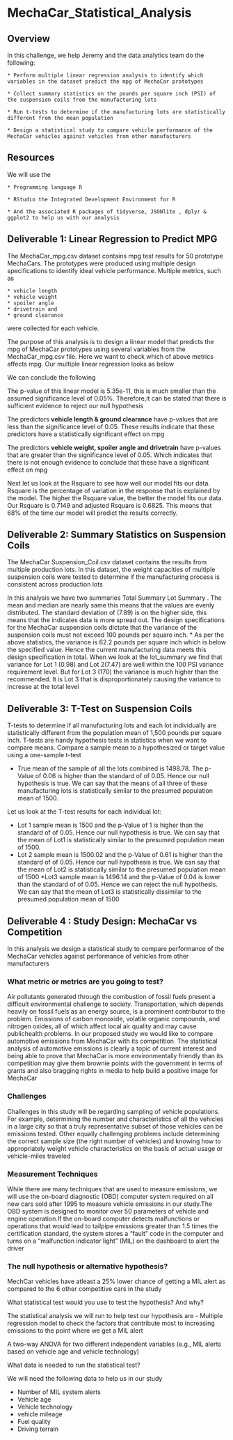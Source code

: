 # MechaCar_Statistical_Analysis

## Overview

In this challenge, we help Jeremy and the data analytics team do the following:

	* Perform multiple linear regression analysis to identify which variables in the dataset predict the mpg of MechaCar prototypes
	
	* Collect summary statistics on the pounds per square inch (PSI) of the suspension coils from the manufacturing lots
	
	* Run t-tests to determine if the manufacturing lots are statistically different from the mean population
	
	* Design a statistical study to compare vehicle performance of the MechaCar vehicles against vehicles from other manufacturers

## Resources

We will use the 

	* Programming language R 

	* RStudio the Integrated Development Environment for R

	* And the associated R packages of tidyverse, JSONlite , dplyr & ggplot2 to help us with our analysis


## Deliverable 1: Linear Regression to Predict MPG

The MechaCar_mpg.csv dataset contains mpg test results for 50 prototype MechaCars. The prototypes were produced using multiple design specifications to identify ideal vehicle performance. Multiple metrics, such as 
	
	* vehicle length
	* vehicle weight 
	* spoiler angle
	* drivetrain and 
	* ground clearance

were collected for each vehicle. 

The purpose of this analysis is to design a linear model that predicts the mpg of MechaCar prototypes using several variables from the MechaCar_mpg.csv file. Here we want to check which of above metrics affects mpg. Our multiple linear regression looks as below

 
We can conclude the following 

The p-value of this linear model is 5.35e-11, this is much smaller than the assumed significance level of 0.05%. Therefore,it can be stated that there is sufficient evidence to reject our null hypothesis
 
The predictors **vehicle length & ground clearance** have p-values that are less than the significance level of 0.05. These results indicate that           these predictors have a statistically significant effect on mpg

The predictors **vehicle weight, spoiler angle and drivetrain** have p-values that are greater than the significance level of 0.05. Which indicates that there is not enough evidence to conclude that these have a significant effect on mpg
	
Next let us look at the Rsquare to see how well our model fits our data. Rsquare is the percentage of variation in the response that is  	     explained by the model. The higher the Rsquare value, the better the model fits our data. Our Rsquare is 0.7149 and adjusted Rsquare is 0.6825. 	  	This means that 68% of the time our model will predict the results correctly.

## Deliverable 2: Summary Statistics on Suspension Coils

The MechaCar Suspension_Coil.csv dataset contains the results from multiple production lots. In this dataset, the weight capacities of multiple suspension coils were tested to determine if the manufacturing process is consistent across production lots

In this analysis we have two summaries 
Total Summary
Lot Summary
.
The mean and median are nearly same this means that the values are evenly distributed.
The standard deviation of (7.89) is on the higher side, this means that the indicates data is more spread out.
The design specifications for the MechaCar suspension coils dictate that the variance of the suspension coils must not exceed 100 pounds per square inch. * As per the above statistics, the variance is 62.2 pounds per square inch which is below the specified value. Hence the current manufacturing data meets  this design specification in total.
When we look at the lot_summary we find that variance for Lot 1 (0.98) and Lot 2(7.47) are well within the 100 PSI variance requirement level. But for Lot 3 (170) the variance is much higher than the recommended. It is Lot 3 that is disproportionately causing the variance to increase at the total level


## Deliverable 3: T-Test on Suspension Coils

T-tests to determine if all manufacturing lots and each lot individually are statistically different from the population mean of 1,500 pounds per square inch. T-tests are handy hypothesis tests in statistics when we want to compare means. Compare a sample mean to a hypothesized or target value using a one-sample t-test

* True mean of  the sample of all the lots combined is 1498.78. The p-Value of 0.06 is higher than the standard of of 0.05. Hence our null hypothesis is true. We can say that the means of all three of these manufacturing lots is statistically similar to the presumed population mean of 1500.

Let us look at the T-test results for each individual lot:
* Lot 1 sample mean is 1500 and the p-Value of 1 is higher than the standard of of 0.05. Hence our null hypothesis is true. We can say that the mean of Lot1  is statistically similar to the presumed population mean of 1500.
* Lot 2 sample mean is 1500.02 and the p-Value of 0.61  is higher than the standard of of 0.05. Hence our null hypothesis is true. We can say that the mean of Lot2  is statistically similar to the presumed population mean of 1500
*Lot3 sample mean is 1496.14 and the p-Value of 0.04 is lower than the standard of of 0.05. Hence we can reject the null hypothesis. We can say that the mean of Lot3  is statistically dissimilar to the presumed population mean of 1500

## Deliverable 4 : Study Design: MechaCar vs Competition 

In this analysis we design a statistical study to compare performance of the MechaCar vehicles against performance of vehicles from other manufacturers

### What metric or metrics are you going to test?

Air pollutants generated through the combustion of fossil fuels present a difficult environmental challenge to society. Transportation, which depends heavily on fossil fuels as an energy source, is a prominent contributor to the problem. Emissions of carbon monoxide, volatile organic compounds, and nitrogen oxides, all of which affect local air quality and may cause publichealth problems. In our proposed study we would like to compare automotive emissions from MechaCar with its competition. The statistical analysis of automotive emissions is clearly a topic of current interest and being able to prove that MechaCar is more environmentally friendly than its competition may give them brownie points with the government in terms of grants and also bragging rights in media to help build a positive image for MechaCar 


### Challenges 

Challenges in this study will be regarding sampling of vehicle populations. For example, determining the number and characteristics of all the vehicles in a large city so that a truly representative subset of those vehicles can be emissions tested. Other equally challenging problems include determining the
correct sample size (the right number of vehicles) and knowing how to appropriately weight vehicle characteristics on the basis of actual usage or vehicle-miles traveled

### Measurement Techniques

While there are many techniques that are used to measure emissions, we will use the on-board diagnostic (OBD) computer system required on all new cars sold after 1995 to measure vehicle emissions in our study.The OBD system is designed to monitor over 50 parameters of vehicle and engine operation.If the on-board computer detects malfunctions or operations that would lead to tailpipe emissions greater than 1.5 times the certification standard, the system stores a “fault” code in the computer and turns on a “malfunction indicator light” (MIL) on the dashboard to alert the driver


### The null hypothesis or alternative hypothesis?

MechCar vehicles have atleast a 25% lower chance of getting a MIL alert as compared to the 6 other competitive cars in the study 

What statistical test would you use to test the hypothesis? And why?

The statistical analysis we will run to help test our hypothesis are - Multiple regression model to check the factors that contribute most to increasing   emissions to the point where we get a MIL alert

A two-way ANOVA for two different independent variables (e.g., MIL alerts based on vehicle age and vehicle technology)

What data is needed to run the statistical test?

We will need the following data to help us in our study
 
 - Number of MIL system alerts 
 - Vehicle age
 - Vehicle technology
 - vehicle mileage
 - Fuel quality
 - Driving terrain
 